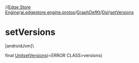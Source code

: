 //[Edge Store Engine](../../../../index.md)/[ai.edgestore.engine.protos](../../index.md)/[GraphDefKt](../index.md)/[Dsl](index.md)/[setVersions](set-versions.md)

# setVersions

[androidJvm]\

final [Unit](https://kotlinlang.org/api/latest/jvm/stdlib/kotlin/-unit/index.html)[setVersions](set-versions.md)(&lt;ERROR CLASS&gt;versions)
